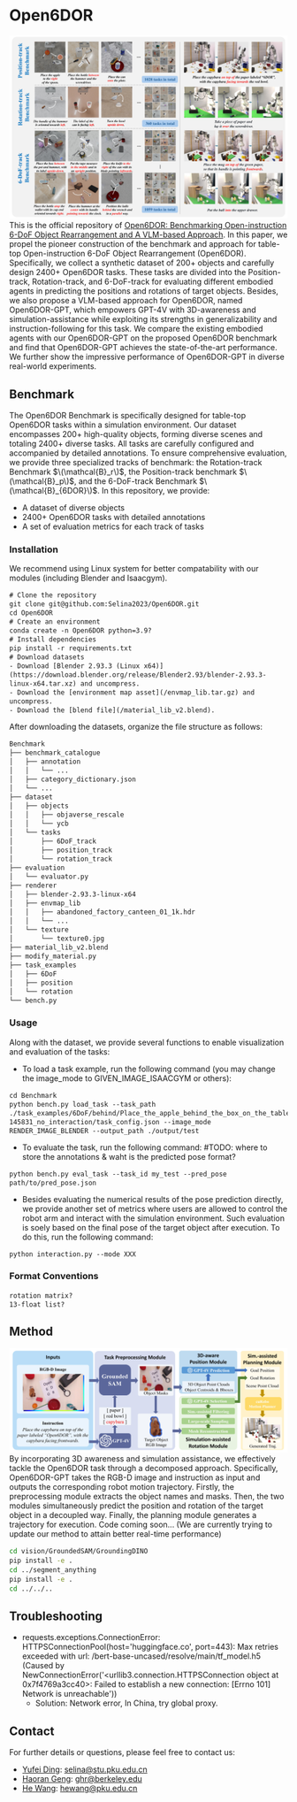 # Open6DOR
![Teaser](./images/teaser_final1.jpg)
This is the official repository of [Open6DOR: Benchmarking Open-instruction 6-DoF Object Rearrangement and A VLM-based Approach](https://pku-epic.github.io/Open6DOR/). In this paper, we propel the pioneer construction of the benchmark and approach for table-top Open-instruction 6-DoF Object Rearrangement (Open6DOR). Specifically, we collect a synthetic dataset of 200+ objects and carefully design 2400+ Open6DOR tasks. These tasks are divided into the Position-track, Rotation-track, and 6-DoF-track for evaluating different embodied agents in predicting the positions and rotations of target objects. Besides, we also propose a VLM-based approach for Open6DOR, named Open6DOR-GPT, which empowers GPT-4V with 3D-awareness and simulation-assistance while exploiting its strengths in generalizability and instruction-following for this task. We compare the existing embodied agents with our Open6DOR-GPT on the proposed Open6DOR benchmark and find that Open6DOR-GPT achieves the state-of-the-art performance. We further show the impressive performance of Open6DOR-GPT in diverse real-world experiments.

## Benchmark
The Open6DOR Benchmark is specifically designed for table-top Open6DOR tasks within a simulation environment. Our dataset encompasses 200+ high-quality objects, forming diverse scenes and totaling 2400+ diverse tasks. All tasks are carefully configured and accompanied by detailed annotations. To ensure comprehensive evaluation, we provide three specialized tracks of benchmark: the Rotation-track Benchmark $\(\mathcal{B}_r\)$, the Position-track benchmark $\(\mathcal{B}_p\)$, and the 6-DoF-track Benchmark $\(\mathcal{B}_{6DOR}\)$. 
In this repository, we provide:
- A dataset of diverse objects
- 2400+ Open6DOR tasks with detailed annotations
- A set of evaluation metrics for each track of tasks

### Installation
We recommend using Linux system for better compatability with our modules (including Blender and Isaacgym).
```
# Clone the repository
git clone git@github.com:Selina2023/Open6DOR.git
cd Open6DOR
# Create an environment
conda create -n Open6DOR python=3.9?
# Install dependencies
pip install -r requirements.txt
# Download datasets
- Download [Blender 2.93.3 (Linux x64)](https://download.blender.org/release/Blender2.93/blender-2.93.3-linux-x64.tar.xz) and uncompress.
- Download the [environment map asset](/envmap_lib.tar.gz) and uncompress.
- Download the [blend file](/material_lib_v2.blend).

```
After downloading the datasets, organize the file structure as follows:

```
Benchmark
├── benchmark_catalogue                              
│   ├── annotation
│   │   └── ...
│   ├── category_dictionary.json
│   └── ...
├── dataset
│   ├── objects
│   │   ├── objaverse_rescale
│   │   └── ycb
│   └── tasks
│       ├── 6DoF_track
│       ├── position_track
│       └── rotation_track
├── evaluation
│   └── evaluator.py
├── renderer
│   ├── blender-2.93.3-linux-x64
│   ├── envmap_lib                                
│   │   ├── abandoned_factory_canteen_01_1k.hdr
│   │   └── ...
│   └── texture
│       └── texture0.jpg
├── material_lib_v2.blend
├── modify_material.py
├── task_examples
│   ├── 6DoF
│   ├── position
│   └── rotation
└── bench.py

```

### Usage
Along with the dataset, we provide several functions to enable visualization and evaluation of the tasks:
- To load a task example, run the following command (you may change the image_mode to GIVEN_IMAGE_ISAACGYM or others):
```
cd Benchmark
python bench.py load_task --task_path ./task_examples/6DoF/behind/Place_the_apple_behind_the_box_on_the_table.__upright/20240704-145831_no_interaction/task_config.json --image_mode RENDER_IMAGE_BLENDER --output_path ./output/test 

```
- To evaluate the task, run the following command:
#TODO: where to store the annotations & waht is the predicted pose format?

```
python bench.py eval_task --task_id my_test --pred_pose path/to/pred_pose.json

```

- Besides evaluating the numerical results of the pose prediction directly, we provide another set of metrics where users are allowed to control the robot arm and interact with the simulation environment. Such evaluation is soely based on the final pose of the target object after execution. To do this, run the following command:

```
python interaction.py --mode XXX
```

### Format Conventions
```
rotation matrix?
13-float list?
```

## Method
![Method](./images/overall_pipeline_final1.jpg)
By incorporating 3D awareness and simulation assistance, we effectively tackle the Open6DOR task through a decomposed approach. 
Specifically, Open6DOR-GPT takes the RGB-D image and instruction as input and outputs the corresponding robot motion trajectory. Firstly, the preprocessing module extracts the object names and masks. Then, the two modules simultaneously predict the position and rotation of the target object in a decoupled way. Finally, the planning module generates a trajectory for execution.
Code coming soon... (We are currently trying to update our method to attain better real-time performance)


```bash
cd vision/GroundedSAM/GroundingDINO
pip install -e .
cd ../segment_anything
pip install -e .
cd ../../..
```




## Troubleshooting

- requests.exceptions.ConnectionError: HTTPSConnectionPool(host='huggingface.co', port=443): Max retries exceeded with url: /bert-base-uncased/resolve/main/tf_model.h5 (Caused by NewConnectionError('<urllib3.connection.HTTPSConnection object at 0x7f4769a3cc40>: Failed to establish a new connection: [Errno 101] Network is unreachable'))
    - Solution: Network error, In China, try global proxy.

## Contact
For further details or questions, please feel free to contact us:
- [Yufei Ding](https://selina2023.github.io/): selina@stu.pku.edu.cn
- [Haoran Geng](https://geng-haoran.github.io/): ghr@berkeley.edu
- [He Wang](https://hughw19.github.io/): hewang@pku.edu.cn